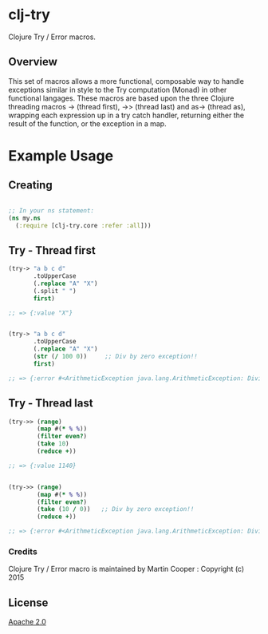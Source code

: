 # clj-try
Clojure Try / Error macros.

## Overview

This set of macros allows a more functional, composable way to handle exceptions similar in style to the Try computation (Monad) in other functional langages. These macros are based upon the three Clojure threading macros -> (thread first), ->> (thread last) and as-> (thread as), wrapping each expression up in a try catch handler, returning either the result of the function, or the exception in a map.

# Example Usage

## Creating

```clojure

;; In your ns statement:
(ns my.ns
  (:require [clj-try.core :refer :all]))

```

## Try - Thread first
```clojure
(try-> "a b c d" 
       .toUpperCase 
       (.replace "A" "X") 
       (.split " ") 
       first)

;; => {:value "X"}


(try-> "a b c d" 
       .toUpperCase 
       (.replace "A" "X") 
       (str (/ 100 0))     ;; Div by zero exception!! 
       first)

;; => {:error #<ArithmeticException java.lang.ArithmeticException: Divide by zero>}
```


## Try - Thread last
```clojure
(try->> (range)
        (map #(* % %))
        (filter even?)
        (take 10)
        (reduce +))

;; => {:value 1140}


(try->> (range)
        (map #(* % %))
        (filter even?)
        (take (10 / 0))   ;; Div by zero exception!! 
        (reduce +))

;; => {:error #<ArithmeticException java.lang.ArithmeticException: Divide by zero>}
```


### Credits

Clojure Try / Error macro is maintained by Martin Cooper : Copyright (c) 2015

## License

[Apache 2.0](http://www.apache.org/licenses/LICENSE-2.0)
